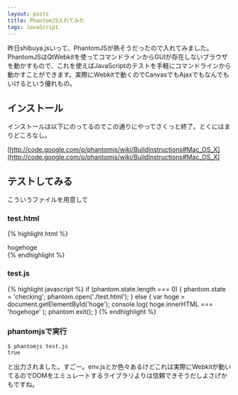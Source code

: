 ```yaml
---
layout: posts
title: PhantomJS入れてみた
tags: JavaScript
---
```


昨日shibuya.jsいって、PhantomJSが熱そうだったので入れてみました。PhantomJSはQtWebkitを使ってコマンドラインからGUIが存在しないブラウザを動かすもので、これを使えばJavaScriptのテストを手軽にコマンドラインから動かすことができます。実際にWebkitで動くのでCanvasでもAjaxでもなんでもいけるという優れもの。

インストール
---------------------

インストールは以下にのってるのでこの通りにやってさくっと終了。とくにはまりどころなし。

[http://code.google.com/p/phantomjs/wiki/BuildInstructions#Mac_OS_X](http://code.google.com/p/phantomjs/wiki/BuildInstructions#Mac_OS_X)

テストしてみる
---------------------

こういうファイルを用意して

### test.html

{% highlight html %}
<!DOCTYPE html>
<html lang="ja">
<head>
<meta charset="utf-8">
<title>test</title>
</head>
<body>
<div id="hoge">hogehoge</div>
</body>
</html>
{% endhighlight %}

### test.js

{% highlight javascript %}
if (phantom.state.length === 0) {
    phantom.state = 'checking';
    phantom.open('./test.html');
} else {
    var hoge = document.getElementById('hoge');
    console.log( hoge.innerHTML === 'hogehoge' );
    phantom.exit();
}
{% endhighlight %}

### phantomjsで実行

    $ phantomjs test.js
    true

と出力されました。すごー。env.jsとか色々あるけどこれは実際にWebkitが動いてるのでDOMをエミュレートするライブラリよりは信頼できそうだしよさげかもですね。



